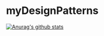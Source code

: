 # myDesignPatterns
[![Anurag's github stats](https://github-readme-stats.vercel.app/api?username=crinoids)](https://github.com/anuraghazra/github-readme-stats)
